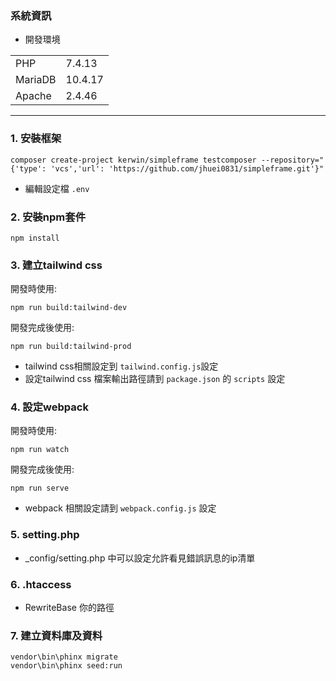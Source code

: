 ### 系統資訊

* 開發環境

<table>
    <tr>
        <td>PHP</td>
        <td>7.4.13</td>
    </tr>
    <tr>
        <td>MariaDB</td>
        <td>10.4.17</td>
    </tr>
    <tr>
        <td>Apache</td>
        <td>2.4.46</td>
    </tr>
</table>

---

### 1. 安裝框架

```
composer create-project kerwin/simpleframe testcomposer --repository="{'type': 'vcs','url': 'https://github.com/jhuei0831/simpleframe.git'}"
```

* 編輯設定檔 `.env`

### 2. 安裝npm套件

```
npm install
```

### 3. 建立tailwind css

開發時使用:
```
npm run build:tailwind-dev
```
開發完成後使用:
```
npm run build:tailwind-prod
```
* tailwind css相關設定到 `tailwind.config.js`設定
* 設定tailwind css 檔案輸出路徑請到 `package.json` 的 `scripts` 設定

### 4. 設定webpack

開發時使用:

```
npm run watch
```

開發完成後使用:

```
npm run serve
```

* webpack 相關設定請到 `webpack.config.js` 設定

### 5. setting.php

* _config/setting.php 中可以設定允許看見錯誤訊息的ip清單

### 6. .htaccess

* RewriteBase 你的路徑

### 7. 建立資料庫及資料

```
vendor\bin\phinx migrate
vendor\bin\phinx seed:run
```
